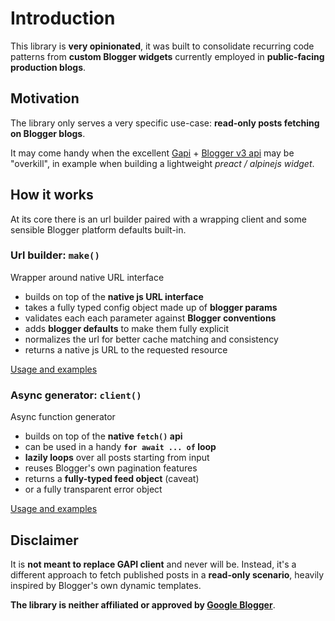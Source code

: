 # Introduction

This library is **very opinionated**, it was built to consolidate recurring code patterns from **custom Blogger widgets** currently employed in **public-facing production blogs**.

## Motivation

The library only serves a very specific use-case: **read-only posts fetching on Blogger blogs**.

It may come handy when the excellent [Gapi](https://github.com/google/google-api-javascript-client) + [Blogger v3 api](https://developers.google.com/blogger/docs/3.0/reference) may be "overkill", in example when building a lightweight *preact / alpinejs widget*.

## How it works

At its core there is an url builder paired with a wrapping client and some sensible Blogger platform defaults built-in.

### Url builder: `make()`

Wrapper around native URL interface

* builds on top of the **native js URL interface**
* takes a fully typed config object made up of **blogger params**
* validates each each parameter against **Blogger conventions**
* adds **blogger defaults** to make them fully explicit
* normalizes the url for better cache matching and consistency
* returns a native js URL to the requested resource

[Usage and examples](./builder.md)

### Async generator: `client()`

Async function generator

* builds on top of the **native `fetch()` api**
* can be used in a handy **`for await ... of` loop**
* **lazily loops** over all posts starting from input
* reuses Blogger's own pagination features
* returns a **fully-typed feed object** (caveat)
* or a fully transparent error object

[Usage and examples](./client.md)

## Disclaimer

It is **not meant to replace GAPI client** and never will be. Instead, it's a different approach to fetch published posts in a **read-only scenario**, heavily inspired by Blogger's own dynamic templates.

**The library is neither affiliated or approved by [Google Blogger](https://www.blogger.com)**.
